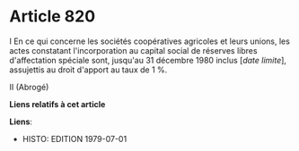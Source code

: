 # Article 820

I  En ce qui concerne les sociétés coopératives agricoles et leurs unions, les actes constatant l'incorporation au capital
social de réserves libres d'affectation spéciale sont, jusqu'au 31 décembre 1980 inclus [*date limite*], assujettis au droit
d'apport au taux de 1 %.

II  (Abrogé)

**Liens relatifs à cet article**

**Liens**:

  - HISTO: EDITION 1979-07-01
